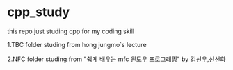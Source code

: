 # cpp_study
this repo just studing cpp for my coding skill 

1.TBC folder studing from hong jungmo`s lecture


2.NFC folder studing from "쉽게 배우는 mfc 윈도우 프로그래밍" by 김선우,신선화

